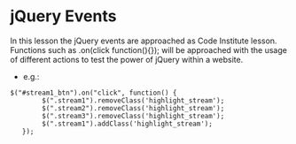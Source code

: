 # jQuery Events

In this lesson the jQuery events are approached as Code Institute lesson.
Functions such as .on(click function(){}); will be approached with the usage of different actions to test the power of jQuery within a website.

- e.g.:
```
$("#stream1_btn").on("click", function() {
        $(".stream1").removeClass('highlight_stream');
        $(".stream2").removeClass('highlight_stream');
        $(".stream3").removeClass('highlight_stream');
        $(".stream1").addClass('highlight_stream');
   });
   
```
